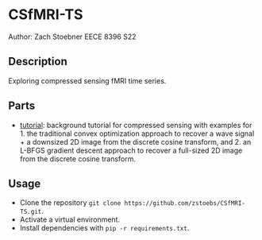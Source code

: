 # CSfMRI-TS
Author: Zach Stoebner
EECE 8396 S22

## Description
Exploring compressed sensing fMRI time series.

## Parts
- [tutorial](/tutorial/): background tutorial for compressed sensing with examples for 1. the traditional convex optimization approach to recover a wave signal + a downsized 2D image from the discrete cosine transform, and 2. an L-BFGS gradient descent approach to recover a full-sized 2D image from the discrete cosine transform. 

## Usage
- Clone the repository `git clone https://github.com/zstoebs/CSfMRI-TS.git`.
- Activate a virtual environment.
- Install dependencies with `pip -r requirements.txt`.
